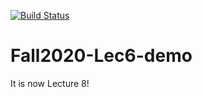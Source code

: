 [![Build Status](https://travis-ci.org/CSCI-3010-CUBoulder/Fall2020-Lec6-demo.svg?branch=master)](https://travis-ci.org/CSCI-3010-CUBoulder/Fall2020-Lec6-demo)

# Fall2020-Lec6-demo

It is now Lecture 8!
